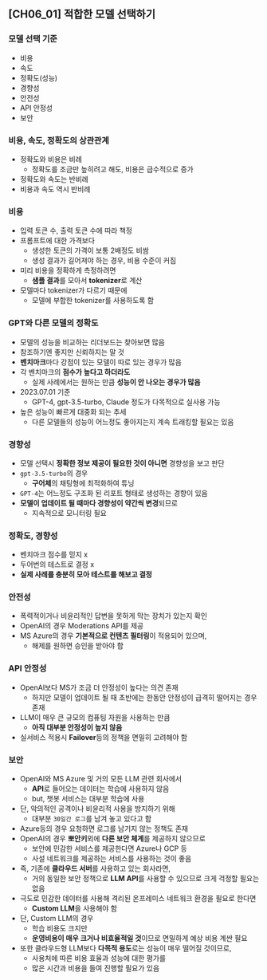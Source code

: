 ## [CH06_01] 적합한 모델 선택하기 

### 모델 선택 기준
- 비용
- 속도
- 정확도(성능)
- 경향성
- 안전성
- API 안정성
- 보안

### 비용, 속도, 정확도의 상관관계
- 정확도와 비용은 비례
  - 정확도를 조금만 높히려고 해도, 비용은 급수적으로 증가
- 정확도와 속도는 반비례
- 비용과 속도 역시 반비례

### 비용
- 입력 토큰 수, 출력 토큰 수에 따라 책정
- 프롬프트에 대한 가격보다
  - 생성한 토큰의 가격이 보통 2배정도 비쌈
  - 생성 결과가 길어져야 하는 경우, 비용 수준이 커짐
- 미리 비용을 정확하게 측정하려면
  - **샘플 결과**를 모아서 **tokenizer**로 계산
- 모델마다 tokenizer가 다르기 때문에
  - 모델에 부합한 tokenizer를 사용하도록 함

### GPT와 다른 모델의 정확도
- 모델의 성능을 비교하는 리더보드는 찾아보면 많음
- 참조하기엔 좋지만 신뢰하지는 말 것
- **벤치마크**마다 강점이 있는 모델이 따로 있는 경우가 많음
- 각 벤치마크의 **점수가 높다고 하더라도**
  - 실제 사례에서는 원하는 만큼 **성능이 안 나오는 경우가 많음**
- 2023.07.01 기준
  - GPT-4, gpt-3.5-turbo, Claude 정도가 다목적으로 실사용 가능
- 높은 성능이 빠르게 대중화 되는 추세
  - 다른 모델들의 성능이 어느정도 좋아지는지 계속 트래킹할 필요는 있음

### 경향성
- 모델 선택시 **정확한 정보 제공이 필요한 것이 아니면** 경향성을 보고 판단
- `gpt-3.5-turbo`의 경우
  - **구어체**의 채팅형에 최적화하여 튜닝
- `GPT-4`는 어느정도 구조화 된 리포트 형태로 생성하는 경향이 있음
- **모델이 업데이트 될 때마다 경향성이 약간씩 변경**되므로
  - 지속적으로 모니터링 필요

### 정확도, 경향성
- 벤치마크 점수를 믿지 x
- 두어번의 테스트로 결정 x
- **실제 사례를 충분히 모아 테스트를 해보고 결정**

### 안전성
- 폭력적이거나 비윤리적인 답변을 못하게 막는 장치가 있는지 확인
- OpenAI의 경우 Moderations API를 제공
- MS Azure의 경우 **기본적으로 컨텐츠 필터링**이 적용되어 있으며,
  - 해제를 원하면 승인을 받아야 함

### API 안정성
- OpenAI보다 MS가 조금 더 안정성이 높다는 의견 존재
  - 하지만 모델이 업데이트 될 때 초반에는 한동안 안정성이 급격히 떨어지는 경우 존재
- LLM이 매우 큰 규모의 컴퓨팅 자원을 사용하는 만큼
  - **아직 대부분 안정성이 높지 않음**
- 실서비스 적용시 **Failover**등의 정책을 면밀히 고려해야 함

### 보안
- OpenAI와 MS Azure 및 거의 모든 LLM 관련 회사에서
  - **API**로 들어오는 데이터는 학습에 사용하지 않음
  - but, 챗봇 서비스는 대부분 학습에 사용
- 단, 악의적인 공격이나 비윤리적 사용을 방지하기 위해
  - 대부분 `30일간 로그`를 남겨 놓고 있다고 함
- Azure등의 경우 요청하면 로그를 남기지 않는 정책도 존재
- OpenAI의 경우 **뽀안키**외에 **다른 보안 체계**를 제공하지 않으므로
  - 보안에 민감한 서비스를 제공한다면 Azure나 GCP 등
  - 사설 네트워크를 제공하는 서비스를 사용하는 것이 좋음
- 즉, 기존에 **클라우드 서버**를 사용하고 있는 회사라면,
  - 거의 동일한 보안 정책으로 **LLM API**를 사용할 수 있으므로 크게 걱정할 필요는 없음
- 극도로 민감한 데이터를 사용해 격리된 온프레미스 네트워크 환경을 필요로 한다면
  - **Custom LLM**을 사용해야 함
- 단, Custom LLM의 경우
  - 학습 비용도 크지만
  - **운영비용이 매우 크거나 비효율적일 것**이므로 면밀하게 예상 비용 계싼 필요
- 또한 클라우드형 LLM보다 **다목적 용도**로는 성능이 매우 떨어질 것이므로,
  - 사용처에 따른 비용 효율과 성능에 대한 평가를
  - 많은 시간과 비용을 들여 진행할 필요가 있음
